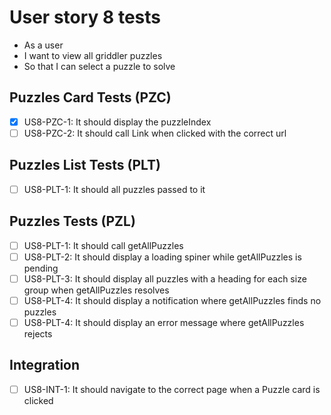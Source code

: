 # User story 8 tests

- As a user
- I want to view all griddler puzzles
- So that I can select a puzzle to solve

## Puzzles Card Tests (PZC)

- [x] US8-PZC-1: It should display the puzzleIndex
- [ ] US8-PZC-2: It should call Link when clicked with the correct url

## Puzzles List Tests (PLT)

- [ ] US8-PLT-1: It should all puzzles passed to it

## Puzzles Tests (PZL)

- [ ] US8-PLT-1: It should call getAllPuzzles
- [ ] US8-PLT-2: It should display a loading spiner while getAllPuzzles is pending
- [ ] US8-PLT-3: It should display all puzzles with a heading for each size group when getAllPuzzles resolves
- [ ] US8-PLT-4: It should display a notification where getAllPuzzles finds no puzzles
- [ ] US8-PLT-4: It should display an error message where getAllPuzzles rejects

## Integration

- [ ] US8-INT-1: It should navigate to the correct page when a Puzzle card is clicked
